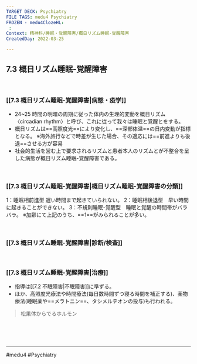 ```yaml
---
TARGET DECK: Psychiatry
FILE TAGS: medu4 Psychiatry
FROZEN - medu4ClozeHL:
 : 
Context: 精神科/睡眠・覚醒障害/概日リズム睡眠-覚醒障害
CreatedDay: 2022-03-25

---
```


## 7.3 概日リズム睡眠-覚醒障害

<br>

### [[7.3 概日リズム睡眠-覚醒障害|病態・疫学]]
* 24~25 時間の明暗の周期に従った体内の生理的変動を概日リズム〈circadian rhythm〉と呼び、これに従って我々は睡眠と覚醒とをする。
* 概日リズムは==高照度光==により変化し、==深部体温==の日内変動が指標となる。
※海外旅行などで時差が生じた場合、その適応には==前進よりも後退==させる方が容易
* 社会的生活を営む上で要求されるリズムと患者本人のリズムとが不整合を呈した病態が概日リズム睡眠-覚醒障害である。
<!--ID: 1648705158144-->


<br>

### [[7.3 概日リズム睡眠-覚醒障害|概日リズム睡眠-覚醒障害の分類]]
1：睡眠相前進型 遅い時間まで起きていられない。
2：睡眠相後退型　早い時間に起きることができない。
3：不規則睡眠-覚醒型　睡眠と覚醒の時間帯がバラバラ。
※加齢にて上記のうち、==1==がみられることが多い。
<!--ID: 1648705158156-->


<br>

### [[7.3 概日リズム睡眠-覚醒障害|診断/検査]]


<br>

### [[7.3 概日リズム睡眠-覚醒障害|治療]]
* 指導は[[7.2 不眠障害|不眠障害]]に準ずる。
* ほか、高照度光療法や時間療法(毎日数時間ずつ寝る時間を補正する)、薬物療法(睡眠薬や==メラトニン==、タシメルテオンの投与)も行われる。
>松果体からでるホルモン
<!--ID: 1648705158163-->


<br><br><br>

---
#medu4 #Psychiatry 